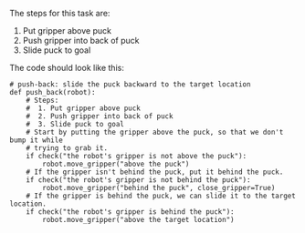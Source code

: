 

The steps for this task are: 
1. Put gripper above puck 
2. Push gripper into back of puck
3. Slide puck to goal

The code should look like this:
```
# push-back: slide the puck backward to the target location
def push_back(robot):
    # Steps:
    #  1. Put gripper above puck
    #  2. Push gripper into back of puck 
    #  3. Slide puck to goal
    # Start by putting the gripper above the puck, so that we don't bump it while
    # trying to grab it.
    if check("the robot's gripper is not above the puck"):
        robot.move_gripper("above the puck")
    # If the gripper isn't behind the puck, put it behind the puck.
    if check("the robot's gripper is not behind the puck"):
        robot.move_gripper("behind the puck", close_gripper=True)
    # If the gripper is behind the puck, we can slide it to the target location.
    if check("the robot's gripper is behind the puck"):
        robot.move_gripper("above the target location")
```
